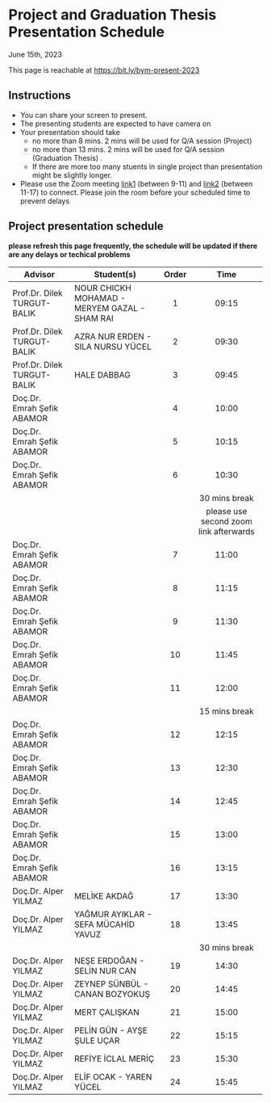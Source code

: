# Project and Graduation Thesis Presentation Schedule

June 15th, 2023

This page is reachable at https://bit.ly/bym-present-2023

## Instructions

- You can share your screen to present.
- The presenting students are expected to have camera on
- Your presentation should take 
  * no more than 8 mins. 2 mins will be used for Q/A session (Project)
  * no more than 13 mins. 2 mins will be used for Q/A session (Graduation Thesis) . 
  * If there are more too many stuents in single project than presentation might be slightly longer.
- Please use the Zoom meeting [link1](http://online.yildiz.edu.tr/JoinMeeting?organizationid=646bebbc-56ee-42fb-84b7-9ca8d19339bf&meetingid=101b8365-8e71-4282-bd9c-629938958b60) (between 9-11) and [link2](http://online.yildiz.edu.tr/JoinMeeting?organizationid=646bebbc-56ee-42fb-84b7-9ca8d19339bf&meetingid=9d0f6cd5-1a5a-4dd5-afe7-082efa5e9c3a) (between 11-17) to connect. Please join the room before your scheduled time to prevent delays

## Project presentation schedule

**please refresh this page frequently, the schedule will be updated if there are any delays or techical problems**

| **Advisor**                 | **Student(s)**                            | **Order** | **Time**      |
| --------------------------- | ----------------------------------------- | :-------: | :-----------: |
| Prof.Dr. Dilek TURGUT-BALIK |  NOUR CHICKH MOHAMAD - MERYEM GAZAL - SHAM RAI  | 1         | 09:15         |
| Prof.Dr. Dilek TURGUT-BALIK |  AZRA NUR ERDEN - SILA NURSU YÜCEL              | 2         | 09:30         |
| Prof.Dr. Dilek TURGUT-BALIK |  HALE DABBAG                                    | 3         | 09:45         |
| Doç.Dr. Emrah Şefik ABAMOR  |                                                 | 4         | 10:00         |
| Doç.Dr. Emrah Şefik ABAMOR  |                                                 | 5         | 10:15         |
| Doç.Dr. Emrah Şefik ABAMOR  |                                                 | 6         | 10:30         |
|                             |                                                 |           | 30 mins break |
|                             |                                                 |           | please use second zoom link  afterwards |
| Doç.Dr. Emrah Şefik ABAMOR  |                                                 | 7         | 11:00         |
| Doç.Dr. Emrah Şefik ABAMOR  |                                                 | 8         | 11:15         |
| Doç.Dr. Emrah Şefik ABAMOR  |                                                 | 9         | 11:30         |
| Doç.Dr. Emrah Şefik ABAMOR  |                                                 | 10        | 11:45         |
| Doç.Dr. Emrah Şefik ABAMOR  |                                                 | 11        | 12:00         |
|                             |                                                 |           | 15 mins break |
| Doç.Dr. Emrah Şefik ABAMOR  |                                                 | 12        | 12:15         |
| Doç.Dr. Emrah Şefik ABAMOR  |                                                 | 13        | 12:30         |
| Doç.Dr. Emrah Şefik ABAMOR  |                                                 | 14        | 12:45         |
| Doç.Dr. Emrah Şefik ABAMOR  |                                                 | 15        | 13:00         |
| Doç.Dr. Emrah Şefik ABAMOR  |                                                 | 16        | 13:15         |
| Doç.Dr. Alper YILMAZ   | MELİKE AKDAĞ                                         | 17        | 13:30         |
| Doç.Dr. Alper YILMAZ   | YAĞMUR AYIKLAR - SEFA MÜCAHİD YAVUZ                  | 18        | 13:45         |
|                        |                                                      |           | 30 mins break |
| Doç.Dr. Alper YILMAZ   | NEŞE ERDOĞAN - SELİN NUR CAN                         | 19        | 14:30         |
| Doç.Dr. Alper YILMAZ   | ZEYNEP SÜNBÜL - CANAN BOZYOKUŞ                       | 20        | 14:45         |
| Doç.Dr. Alper YILMAZ   | MERT ÇALIŞKAN                                        | 21        | 15:00         |
| Doç.Dr. Alper YILMAZ   | PELİN GÜN - AYŞE ŞULE UÇAR                           | 22        | 15:15         |
| Doç.Dr. Alper YILMAZ   | REFİYE İCLAL MERİÇ                                   | 23        | 15:30         |
| Doç.Dr. Alper YILMAZ   | ELİF OCAK - YAREN YÜCEL                              | 24        | 15:45         |
